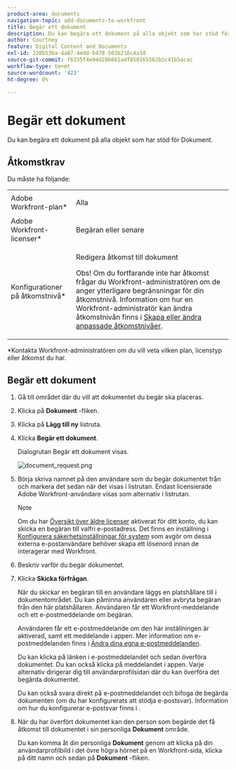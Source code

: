```yaml
---
product-area: documents
navigation-topic: add-documents-to-workfront
title: Begär ett dokument
description: Du kan begära ett dokument på alla objekt som har stöd för Dokument.
author: Courtney
feature: Digital Content and Documents
exl-id: 228b53ba-4a87-4edd-b478-501b216c4a1d
source-git-commit: f6335f4e94d286681adfb50165562b2c41b5acac
workflow-type: tm+mt
source-wordcount: '423'
ht-degree: 0%

---
```


# Begär ett dokument

Du kan begära ett dokument på alla objekt som har stöd för Dokument.

## Åtkomstkrav

Du måste ha följande:

<table style="table-layout:auto"> 
 <col> 
 <col> 
 <tbody> 
  <tr> 
   <td role="rowheader">Adobe Workfront-plan*</td> 
   <td> <p> Alla</p> </td> 
  </tr> 
  <tr> 
   <td role="rowheader">Adobe Workfront-licenser*</td> 
   <td> <p>Begäran eller senare</p> </td> 
  </tr> 
  <tr> 
   <td role="rowheader">Konfigurationer på åtkomstnivå*</td> 
   <td> <p>Redigera åtkomst till dokument</p> <p>Obs! Om du fortfarande inte har åtkomst frågar du Workfront-administratören om de anger ytterligare begränsningar för din åtkomstnivå. Information om hur en Workfront-administratör kan ändra åtkomstnivån finns i <a href="../../administration-and-setup/add-users/configure-and-grant-access/create-modify-access-levels.md" class="MCXref xref">Skapa eller ändra anpassade åtkomstnivåer</a>.</p> </td> 
  </tr> 
 </tbody> 
</table>

&#42;Kontakta Workfront-administratören om du vill veta vilken plan, licenstyp eller åtkomst du har.

## Begär ett dokument

1. Gå till området där du vill att dokumentet du begär ska placeras.
1. Klicka på **Dokument** -fliken. 
1. Klicka på **Lägg till ny** listruta.

1. Klicka **Begär ett dokument**.

   Dialogrutan Begär ett dokument visas.

   ![document_request.png](assets/document-request-350x242.png)

1. Börja skriva namnet på den användare som du begär dokumentet från och markera det sedan när det visas i listrutan. Endast licensierade Adobe Workfront-användare visas som alternativ i listrutan.

   >[!NOTE]
   >
   >Om du har [Översikt över äldre licenser](../../administration-and-setup/add-users/access-levels-and-object-permissions/wf-licenses.md) aktiverat för ditt konto, du kan skicka en begäran till valfri e-postadress. Det finns en inställning i [Konfigurera säkerhetsinställningar för system](../../administration-and-setup/manage-workfront/security/configure-security-preferences.md) som avgör om dessa externa e-postanvändare behöver skapa ett lösenord innan de interagerar med Workfront. 

1. Beskriv varför du begär dokumentet.
1. Klicka **Skicka förfrågan**.

   När du skickar en begäran till en användare läggs en platshållare till i dokumentområdet. Du kan påminna användaren eller avbryta begäran från den här platshållaren. Användaren får ett Workfront-meddelande och ett e-postmeddelande om begäran.

   Användaren får ett e-postmeddelande om den här inställningen är aktiverad, samt ett meddelande i appen. Mer information om e-postmeddelanden finns i [Ändra dina egna e-postmeddelanden](../../workfront-basics/using-notifications/activate-or-deactivate-your-own-event-notifications.md).

   Du kan klicka på länken i e-postmeddelandet och sedan överföra dokumentet. Du kan också klicka på meddelandet i appen. Varje alternativ dirigerar dig till användarprofilsidan där du kan överföra det begärda dokumentet.

   Du kan också svara direkt på e-postmeddelandet och bifoga de begärda dokumenten (om du har konfigurerats att stödja e-postsvar). Information om hur du konfigurerar e-postsvar finns i .

1. När du har överfört dokumentet kan den person som begärde det få åtkomst till dokumentet i sin personliga **Dokument** område.

   Du kan komma åt din personliga **Dokument** genom att klicka på din användarprofilbild i det övre högra hörnet på en Workfront-sida, klicka på ditt namn och sedan på **Dokument** -fliken.
